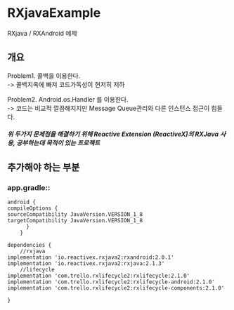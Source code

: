 # RXjavaExample
RXjava / RXAndroid 예제

## 개요
Problem1. 콜백을 이용한다.  
-> 콜백지옥에 빠져 코드가독성이 현저히 저하

Problem2. Android.os.Handler 를 이용한다.  
-> 코드는 비교적 깔끔해지지만 Message Queue관리와 다른 인스턴스 접근이 힘들다.

##### 위 두가지 문제점을 해결하기 위해 Reactive Extension (ReactiveX)의 RXJava 사용, 공부하는데 목적이 있는 프로젝트

## 추가해야 하는 부분

### app.gradle::

~~~
android {
compileOptions {
sourceCompatibility JavaVersion.VERSION_1_8
targetCompatibility JavaVersion.VERSION_1_8
      }
    }
    
dependencies {
    //rxjava
implementation 'io.reactivex.rxjava2:rxandroid:2.0.1'
implementation 'io.reactivex.rxjava2:rxjava:2.1.3'
    //lifecycle
implementation 'com.trello.rxlifecycle2:rxlifecycle:2.1.0'
implementation 'com.trello.rxlifecycle2:rxlifecycle-android:2.1.0'
implementation 'com.trello.rxlifecycle2:rxlifecycle-components:2.1.0'

}
~~~

